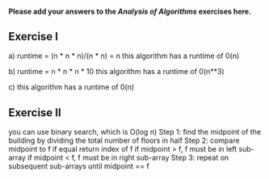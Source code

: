 #### Please add your answers to the ***Analysis of  Algorithms*** exercises here.

## Exercise I
a) runtime = (n * n * n)/(n * n) = n
this algorithm has a runtime of 0(n)

b) runtime = n * n * n * 10
this algorithm has a runtime of 0(n**3)

c) this algorithm has a runtime of 0(n)

## Exercise II

you can use  binary search, which is O(log n) 
Step 1: find the midpoint of the building by dividing the total number of floors in half 
Step 2: compare midpoint to f if equal return index of f if midpoint > f, f must be in left sub-array if midpoint < f, f must be in right sub-array
Step 3: repeat on subsequent sub-arrays until midpoint == f


